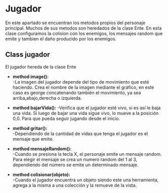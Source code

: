 # Jugador

En este apartado se encuentran los metodos propios del personaje principal. Muchos de sus metodos son heredados de la clase Ente. En esta clase configuramos la colision
con los enemigos, los mensajes random que emite y tambien el daño producido por los enemigos.

## Class jugador
El jugador hereda de la clase Ente

* **method image():**      
-La imagen del jugador depende del tipo de movimiento que esté haciendo. Crea el nombre de la imagen mediante el gráfico, en este caso es george concatenando también el movimiento, ya sea arriba,abajo,derecha o izquierda.

* **method bajarVida():**
-Verifica que el jugador esté vivo, si es así le baja una vida. Si luego de bajar una vida sigue vivo, lo mueve a la posición 0,0. Para que pueda seguir jugando desde el inicio.

* **method gritar():**         
-Dependiendo de la cantidad de vidas que tenga el jugador es el mensaje que emite.

* **method mensajeRandom():**          
-Cuando se presiona la tecla X, el personaje emite un mensaje random. Para elegir el mensaje se crea un numero random del 1 al 3, dependiendo del número se emite un determinado mensaje.

* **method colisionar(objeto):**         
-Cuando el jugador encuentra un objeto siendo este una herramienta, agrega a la misma a una colección y la remueve de la vista.
